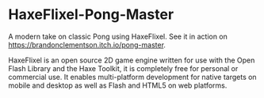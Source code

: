# HaxeFlixel-Pong-Master
A modern take on classic Pong using HaxeFlixel. See it in action on https://brandonclementson.itch.io/pong-master.

HaxeFlixel is an open source 2D game engine written for use with the Open Flash Library and the Haxe Toolkit, it is completely free for personal or commercial use. It enables multi-platform development for native targets on mobile and desktop as well as Flash and HTML5 on web platforms.
